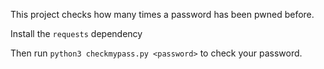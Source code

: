 This project checks how many times a password has been pwned before.

Install the `requests` dependency

Then run `python3 checkmypass.py <password>` to check your password.